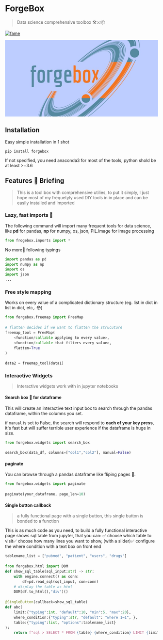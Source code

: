 # ForgeBox
> Data science comprehensive toolbox 🛠⚔️📦


[![fame](https://sourcerer.io/fame/raynardj/raynardj/forgebox/images/0)](https://sourcerer.io/fame/raynardj/raynardj/forgebox/links/0)

![logo](nbs/logo.jpg)

## Installation

Easy simple installation in 1 shot
```shell
pip install forgebox
```

If not specified, you need anaconda3 for most of the tools, python shold be at least >=3.6

## Features 🚀 Briefing

> This is a tool box with comprehensive utilies, to put it simply, I just hope most of my frequetyly used DIY tools in in place and can be easily installed and imported

### Lazy, fast imports 🤯

The following command will import many frequent tools for data science, like **pd** for pandas, **np** for numpy, os, json, PIL.Image for image processing

```python
from frogebox.imports import *
```

No more🚫 following typings
```python
import pandas as pd
import numpy as np
import os
import json
...
```

### Free style mapping

Works on every value of a complicated dictionary structure (eg. list in dict in list in dict, etc,. 😳)

```python
from forgebox.freemap import FreeMap

# flatten decides if we want to flatten the strucuture
freemap_tool = FreeMap(
    <function/callable applying to every value>,
    <function/callable that filters every value>,
    flatten=True
)

data2 = freemap_tool(data1)
```

### Interactive Widgets
> Interactive widgets work with in jupyter notebooks

#### Search box 🔎 for dataframe
This will create an interactive text input box to search through the pandas dataframe, within the columns you set.

if ```manual``` is set to False, the search will respond to **each of your key press**, it's fast but will suffer terrible user experience if the dataframe is huge in size.

```python
from forgebox.widgets import search_box

search_box(data_df, columns=["col1","col2"], manual=False)
```

#### paginate
You can browse through a pandas dataframe like fliping pages 📄.

```python
from forgebox.widgets import paginate

paginate(your_dataframe, page_len=10)
```

#### Single button callback
> a fully functional page with a single button, this single button is bonded to a function

This is as much code as you need, to build a fully functional interactive page shows sql table from jupyter, that you can: ✅ choose which table to visit✅ choose how many lines you want to show, (with a slider)✅ configure the where condition with a text box on front end
```python
tablename_list = ["pubmed", "patient", "users", "drugs"]

from forgebox.html import DOM
def show_sql_table(sql_input:str) -> str:
    with engine.connect() as conn:
        df=pd.read_sql(sql_input, con=conn)
    # display the table as html
    DOM(df.to_html(),"div")()

@SingleButton(callback=show_sql_table)
def abc(
    limit:{"typing":int, "default":10, "min":5, "max":20},
    where_condition:{"typing":str, "default": "where 1=1", },
    table:{"typing":list, "options":tablename_list}
):
    return f"sql > SELECT * FROM {table} {where_condition} LIMIT {limit}"
```
